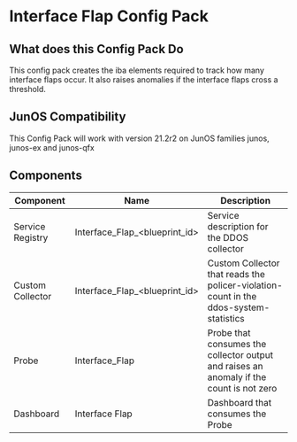 # Interface Flap Config Pack

## What does this Config Pack Do

This config pack creates the iba elements required to track how many interface flaps occur.
It also raises anomalies if the interface flaps cross a threshold.

## JunOS Compatibility
This Config Pack will work with version 21.2r2 on JunOS families junos, junos-ex and junos-qfx

## Components

| Component | Name                            | Description                                                                             |
|-----------|---------------------------------|-----------------------------------------------------------------------------------------|
|Service Registry | Interface_Flap_<blueprint_id>   | Service description for the DDOS collector                                              |
|Custom Collector| Interface_Flap_<blueprint_id>   | Custom Collector that reads the policer-violation-count in the ddos-system-statistics   |
|Probe| Interface_Flap                  | Probe that consumes the collector output and raises an anomaly if the count is not zero |
|Dashboard| Interface Flap                  | Dashboard that consumes the Probe|                                              |

